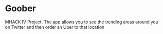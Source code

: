 Goober
======
MHACK IV Project. The app allows you to see the trending areas around you on Twitter and then order an Uber to that location

